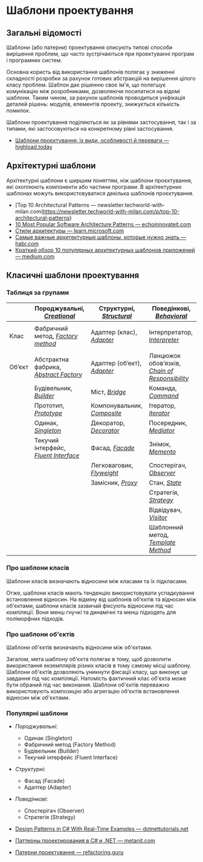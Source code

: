 # Шаблони проектування

## Загальні відомості

Шаблони (або патерни) проектування описують типові способи вирішення проблем, що часто зустрічаються при проектуванні програм і програмних систем.

Основна користь від використання шаблонів полягає у зниженні складності розробки за рахунок готових абстракцій на вирішення цілого класу проблем. Шаблон дає рішенню своє ім'я, що полегшує комунікацію між розробниками, дозволяючи посилатися на відомі шаблони. Таким чином, за рахунок шаблонів проводиться уніфікація деталей рішень: модулів, елементів проекту, знижується кількість помилок.

Шаблони проектування поділяються як за рівнями застосування, так і за типами, які застосовуються на конкретному рівні застосування.

- [Шаблони проєктування: їх види, особливості й переваги — highload.today](https://highload.today/uk/shabloni-proyektuvannya-yih-vidi-osoblivosti-j-perevagi/)

## Архітектурні шаблони

Архітектурні шаблони є ширшим поняттям, ніж шаблони проєктування, які охоплюють компоненти або частини програми. В архітектурних шаблонах можуть використовуватися декілька шаблонів проєктування.

- [Top 10 Architectural Patterns — newsletter.techworld-with-milan.com(https://newsletter.techworld-with-milan.com/p/top-10-architectural-patterns)
- [10 Most Popular Software Architecture Patterns — echoinnovateit.com](https://echoinnovateit.com/software-architecture-patterns/)
- [Стили архитектуры — learn.microsoft.com](https://learn.microsoft.com/ru-ru/azure/architecture/guide/architecture-styles/)
- [Самые важные архитектурные шаблоны, которые нужно знать — habr.com](https://habr.com/ru/companies/alconost/articles/522662/)
- [Краткий обзор 10 популярных архитектурных шаблонов приложений — medium.com](https://medium.com/nuances-of-programming/краткий-обзор-10-популярных-архитектурных-шаблонов-приложений-81647be5c46f)

## Класичні шаблони проектування

### Таблиця за групами

|      |Породжувальні, [*Creational*](https://dotnettutorials.net/lesson/creational-design-pattern/)  |Структурні, [*Structural*](https://dotnettutorials.net/lesson/structural-design-pattern/)     |Поведінкові, [*Behavioral*](https://dotnettutorials.net/lesson/behavioral-design-pattern/)        |
|------|------------------|----------------|-------------------|
|      |                  |                |                   |
|Клас  |Фабричний метод, [*Factory method*](https://dotnettutorials.net/lesson/factory-design-pattern-csharp/)    |Адаптер (клас), [*Adapter*](https://dotnettutorials.net/lesson/adapter-design-pattern/)  |Інтерпретатор, [*Interpreter*](https://dotnettutorials.net/lesson/interpreter-design-pattern/)      |
|      |                  |                |    |
|Об’єкт|Абстрактна фабрика, [*Abstract Factory*](https://dotnettutorials.net/lesson/abstract-factory-design-pattern-csharp/)|Адаптер (об’ект), [*Adapter*](https://dotnettutorials.net/lesson/adapter-design-pattern/)|Ланцюжок обов’язків, [*Chain of Responsibility*](https://dotnettutorials.net/lesson/chain-of-responsibility-design-pattern/)|
|      |Будівельник, [*Builder*](https://dotnettutorials.net/lesson/builder-design-pattern/)       |Міст, [*Bridge*](https://dotnettutorials.net/lesson/bridge-design-pattern/)            |Команда, [*Command*](https://dotnettutorials.net/lesson/command-design-pattern/)            |
|      |Прототип, [*Prototype*](https://dotnettutorials.net/lesson/prototype-design-pattern/)          |Компонувальник, [*Composite*](https://dotnettutorials.net/lesson/composite-design-pattern/)  |Ітератор, [*Iterator*](https://dotnettutorials.net/lesson/iterator-design-pattern/)           |
|      |Одинак, [*Singleton*](https://dotnettutorials.net/lesson/singleton-design-pattern/)        |Декоратор, [*Decorator*](https://dotnettutorials.net/lesson/decorator-design-pattern/)       |Посередник, [*Mediator*](https://dotnettutorials.net/lesson/mediator-design-pattern/)         |
|      |Текучий інтерфейс, [*Fluent Interface*](https://dotnettutorials.net/lesson/fluent-interface-design-pattern/)                  |Фасад, [*Facade*](https://dotnettutorials.net/lesson/facade-design-pattern/)           |Знімок, [*Memento*](https://dotnettutorials.net/lesson/memento-design-pattern/)             |
|      |                  |Легковаговик, [*Flyweight*](https://dotnettutorials.net/lesson/flyweight-design-pattern/)    |Спостерігач, [*Observer*](https://dotnettutorials.net/lesson/observer-design-pattern/)        |
|      |                  |Замісник, [*Proxy*](https://dotnettutorials.net/lesson/proxy-design-pattern/)        |Стан, [*State*](https://dotnettutorials.net/lesson/state-design-pattern/)               |
|      |                  |                |Стратегія, [*Strategy*](https://dotnettutorials.net/lesson/strategy-design-pattern/)          |
|      |                  |                |Відвідувач, [*Visitor*](https://dotnettutorials.net/lesson/visitor-design-pattern/)         |
|      |                  |                |Шаблонний метод, [*Template Method*](https://dotnettutorials.net/lesson/template-method-design-pattern/)                   |

### Про шаблони класів

Шаблони класів визначають відносини між класами та їх підкласами.

Отже, шаблони класів мають тенденцію використовувати успадкування встановлення відносин. На відміну від шаблонів об'єктів та відносин між об'єктами, шаблони класів зазвичай фіксують відносини під час компіляції.
Вони менш гнучкі та динамічні та менш підходять для поліморфних підходів.

### Про шаблони об'єктів

Шаблони об'єктів визначають відносини між об'єктами.

Загалом, мета шаблону об'єкта полягає в тому, щоб дозволити використання екземплярів різних класів в тому самому місці шаблону. Шаблони об'єктів дозволяють уникнути фіксації класу, що виконує це завдання під час компіляції.
Натомість фактичний клас об'єкта може бути обраний під час виконання. Шаблони об'єктів переважно використовують композицію або агрегацію об'єктів встановлення відносин між об'єктами.

### Популярні шаблони

- *Породжувальні*:
  - Одинак ​​(Singleton)
  - Фабричний метод (Factory Method)
  - Будівельник (Builder)
  - Текучий інтерфейс (Fluent Interface)
- *Структурні*:
  - Фасад (Facade)
  - Адаптер (Adapter)
- *Поведінкові*:
  - Спостерігач (Observer)
  - Стратегія (Strategy)


- [Design Patterns in C# With Real-Time Examples — dotnettutorials.net](https://dotnettutorials.net/course/dot-net-design-patterns/)
- [Паттерны проектирования в C# и .NET — metanit.com](https://metanit.com/sharp/patterns/)
- [Патерни проектування — refactoring.guru](https://refactoring.guru/uk/design-patterns)
